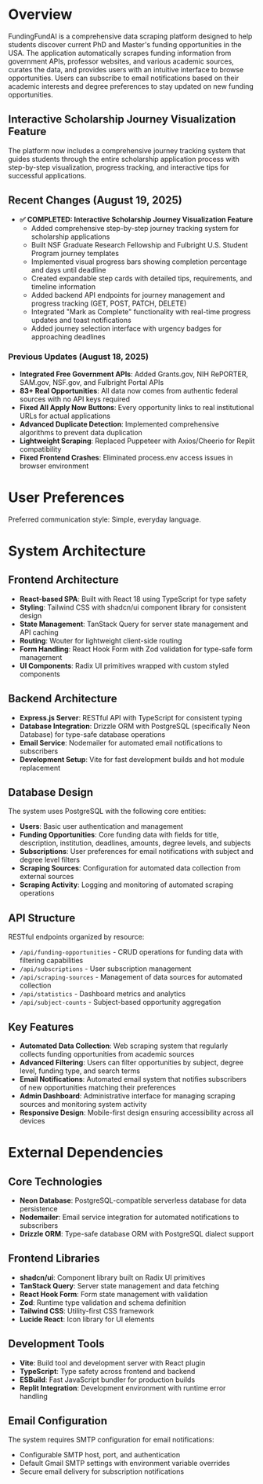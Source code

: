 # Overview

FundingFundAI is a comprehensive data scraping platform designed to help students discover current PhD and Master's funding opportunities in the USA. The application automatically scrapes funding information from government APIs, professor websites, and various academic sources, curates the data, and provides users with an intuitive interface to browse opportunities. Users can subscribe to email notifications based on their academic interests and degree preferences to stay updated on new funding opportunities.

## Interactive Scholarship Journey Visualization Feature
The platform now includes a comprehensive journey tracking system that guides students through the entire scholarship application process with step-by-step visualization, progress tracking, and interactive tips for successful applications.

## Recent Changes (August 19, 2025)
- **✅ COMPLETED: Interactive Scholarship Journey Visualization Feature**
  - Added comprehensive step-by-step journey tracking system for scholarship applications
  - Built NSF Graduate Research Fellowship and Fulbright U.S. Student Program journey templates
  - Implemented visual progress bars showing completion percentage and days until deadline
  - Created expandable step cards with detailed tips, requirements, and timeline information
  - Added backend API endpoints for journey management and progress tracking (GET, POST, PATCH, DELETE)
  - Integrated "Mark as Complete" functionality with real-time progress updates and toast notifications
  - Added journey selection interface with urgency badges for approaching deadlines

### Previous Updates (August 18, 2025)
- **Integrated Free Government APIs**: Added Grants.gov, NIH RePORTER, SAM.gov, NSF.gov, and Fulbright Portal APIs
- **83+ Real Opportunities**: All data now comes from authentic federal sources with no API keys required
- **Fixed All Apply Now Buttons**: Every opportunity links to real institutional URLs for actual applications
- **Advanced Duplicate Detection**: Implemented comprehensive algorithms to prevent data duplication
- **Lightweight Scraping**: Replaced Puppeteer with Axios/Cheerio for Replit compatibility
- **Fixed Frontend Crashes**: Eliminated process.env access issues in browser environment

# User Preferences

Preferred communication style: Simple, everyday language.

# System Architecture

## Frontend Architecture
- **React-based SPA**: Built with React 18 using TypeScript for type safety
- **Styling**: Tailwind CSS with shadcn/ui component library for consistent design
- **State Management**: TanStack Query for server state management and API caching
- **Routing**: Wouter for lightweight client-side routing
- **Form Handling**: React Hook Form with Zod validation for type-safe form management
- **UI Components**: Radix UI primitives wrapped with custom styled components

## Backend Architecture
- **Express.js Server**: RESTful API with TypeScript for consistent typing
- **Database Integration**: Drizzle ORM with PostgreSQL (specifically Neon Database) for type-safe database operations
- **Email Service**: Nodemailer for automated email notifications to subscribers
- **Development Setup**: Vite for fast development builds and hot module replacement

## Database Design
The system uses PostgreSQL with the following core entities:
- **Users**: Basic user authentication and management
- **Funding Opportunities**: Core funding data with fields for title, description, institution, deadlines, amounts, degree levels, and subjects
- **Subscriptions**: User preferences for email notifications with subject and degree level filters
- **Scraping Sources**: Configuration for automated data collection from external sources
- **Scraping Activity**: Logging and monitoring of automated scraping operations

## API Structure
RESTful endpoints organized by resource:
- `/api/funding-opportunities` - CRUD operations for funding data with filtering capabilities
- `/api/subscriptions` - User subscription management
- `/api/scraping-sources` - Management of data sources for automated collection
- `/api/statistics` - Dashboard metrics and analytics
- `/api/subject-counts` - Subject-based opportunity aggregation

## Key Features
- **Automated Data Collection**: Web scraping system that regularly collects funding opportunities from academic sources
- **Advanced Filtering**: Users can filter opportunities by subject, degree level, funding type, and search terms
- **Email Notifications**: Automated email system that notifies subscribers of new opportunities matching their preferences
- **Admin Dashboard**: Administrative interface for managing scraping sources and monitoring system activity
- **Responsive Design**: Mobile-first design ensuring accessibility across all devices

# External Dependencies

## Core Technologies
- **Neon Database**: PostgreSQL-compatible serverless database for data persistence
- **Nodemailer**: Email service integration for automated notifications to subscribers
- **Drizzle ORM**: Type-safe database ORM with PostgreSQL dialect support

## Frontend Libraries
- **shadcn/ui**: Component library built on Radix UI primitives
- **TanStack Query**: Server state management and data fetching
- **React Hook Form**: Form state management with validation
- **Zod**: Runtime type validation and schema definition
- **Tailwind CSS**: Utility-first CSS framework
- **Lucide React**: Icon library for UI elements

## Development Tools
- **Vite**: Build tool and development server with React plugin
- **TypeScript**: Type safety across frontend and backend
- **ESBuild**: Fast JavaScript bundler for production builds
- **Replit Integration**: Development environment with runtime error handling

## Email Configuration
The system requires SMTP configuration for email notifications:
- Configurable SMTP host, port, and authentication
- Default Gmail SMTP settings with environment variable overrides
- Secure email delivery for subscription notifications